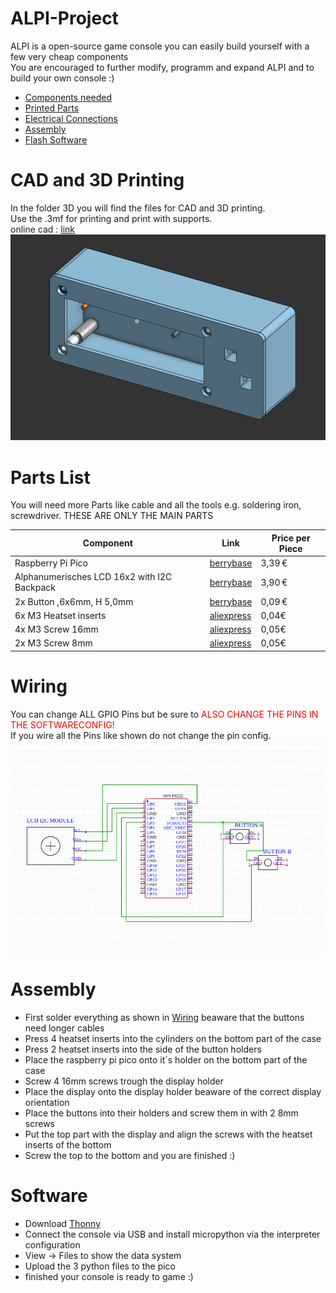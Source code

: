 # ALPI-Project
ALPI is a open-source game console you can easily build yourself with a few very cheap components  
You are encouraged to further modify, programm and expand ALPI and to build your own console :)  
- [Components needed](#parts-list)
- [Printed Parts](#cad-and-3d-printing)
- [Electrical Connections](#wiring)
- [Assembly](#assembly)
- [Flash Software](#software)

# CAD and 3D Printing
In the folder 3D you will find the files for CAD and 3D printing.  
Use the .3mf for printing and print with supports.  
online cad : [link](https://cad.onshape.com/documents/39b12044c60763b5ad47779b/w/a6fd5acc249a27e230aecf9f/e/9c9a9dd8f13f00d33f39c59e)
![CAD_IMAGE](IMAGES/CAD_CASE.png)


# Parts List

You will need more Parts like cable and all the tools e.g. soldering iron, screwdriver.
THESE ARE ONLY THE MAIN PARTS

| Component                                   | Link                                                                                          | Price per Piece |
|---------------------------------------------|-----------------------------------------------------------------------------------------------|-----------|
| Raspberry Pi Pico                           | [berrybase  ](https://www.berrybase.de/raspberry-pi-pico-rp2040-mikrocontroller-board)        | 3,39 €    |
| Alphanumerisches LCD 16x2 with I2C Backpack | [berrybase  ](https://www.berrybase.de/alphanumerisches-lcd-16x2-blau-weiss-mit-i2c-backpack) | 3,90 €    |
| 2x Button ,6x6mm, H 5,0mm                | [berrybase  ](https://www.berrybase.de/kurzhubtaster-vertikale-printmontage-6x6mm-h-5-0mm)    | 0,09 €    |
| 6x M3 Heatset inserts | [aliexpress](https://de.aliexpress.com/item/1005002897983868.html) | 0,04€ |
| 4x M3 Screw 16mm | [aliexpress](https://de.aliexpress.com/item/4000026671295.html) | 0,05€ |
| 2x M3 Screw 8mm | [aliexpress](https://de.aliexpress.com/item/4000026671295.html) | 0,05€ |

# Wiring
You can change ALL GPIO Pins but be sure to <span style="color:red">ALSO CHANGE THE PINS IN THE SOFTWARECONFIG!</span>  
If you wire all the Pins like shown do not change the pin config.
![LAYOUT](IMAGES/ALPI_Layout.png)

# Assembly
- First solder everything as shown in [Wiring](#wiring) beaware that the buttons need longer cables
- Press 4 heatset inserts into the cylinders on the bottom part of the case
- Press 2 heatset inserts into the side of the button holders
- Place the raspberry pi pico onto it´s holder on the bottom part of the case
- Screw 4 16mm screws trough the display holder
- Place the display onto the display holder beaware of the correct display orientation
- Place the buttons into their holders and screw them in with 2 8mm screws
- Put the top part with the display and align the screws with the heatset inserts of the bottom
- Screw the top to the bottom and you are finished :)

# Software

- Download [Thonny](https://thonny.org)
- Connect the console via USB and install micropython via the interpreter configuration
- View -> Files to show the data system
- Upload the 3 python files to the pico
- finished your console is ready to game :)